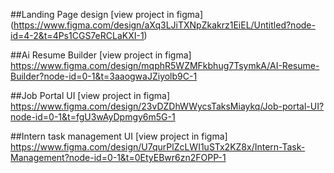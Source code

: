 ##Landing Page design
[view project in figma]
(https://www.figma.com/design/aXq3LJiTXNpZkakrz1EiEL/Untitled?node-id=4-2&t=4Ps1CGS7eRCLaKXI-1)

##Ai Resume Builder
[view project in figma]
https://www.figma.com/design/mqphR5WZMFkbhug7TsymkA/AI-Resume-Builder?node-id=0-1&t=3aaogwaJZiyolb9C-1


##Job Portal UI
[view project in figma]
https://www.figma.com/design/23vDZDhWWycsTaksMiaykq/Job-portal-UI?node-id=0-1&t=fgU3wAyDpmgy6m5G-1


##Intern task management UI
[view project in figma]
https://www.figma.com/design/U7qurPlZcLWI1uSTx2KZ8x/Intern-Task-Management?node-id=0-1&t=0EtyEBwr6zn2FOPP-1
